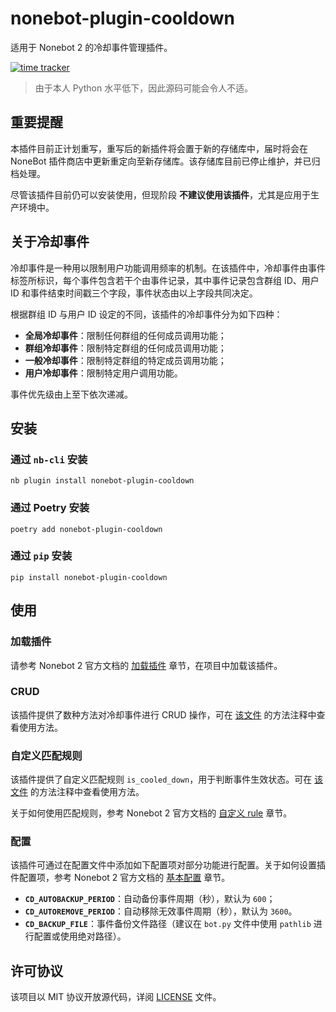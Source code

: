 # nonebot-plugin-cooldown

适用于 Nonebot 2 的冷却事件管理插件。

[![time tracker](https://wakatime.com/badge/github/jks15satoshi/nonebot_plugin_cooldown.svg)](https://wakatime.com/badge/github/jks15satoshi/nonebot_plugin_cooldown)

> 由于本人 Python 水平低下，因此源码可能会令人不适。

## 重要提醒

本插件目前正计划重写，重写后的新插件将会置于新的存储库中，届时将会在 NoneBot 插件商店中更新重定向至新存储库。该存储库目前已停止维护，并已归档处理。

尽管该插件目前仍可以安装使用，但现阶段 **不建议使用该插件**，尤其是应用于生产环境中。

## 关于冷却事件

冷却事件是一种用以限制用户功能调用频率的机制。在该插件中，冷却事件由事件标签所标识，每个事件包含若干个由事件记录，其中事件记录包含群组 ID、用户 ID 和事件结束时间戳三个字段，事件状态由以上字段共同决定。

根据群组 ID 与用户 ID 设定的不同，该插件的冷却事件分为如下四种：

- **全局冷却事件**：限制任何群组的任何成员调用功能；
- **群组冷却事件**：限制特定群组的任何成员调用功能；
- **一般冷却事件**：限制特定群组的特定成员调用功能；
- **用户冷却事件**：限制特定用户调用功能。

事件优先级由上至下依次递减。

## 安装

### 通过 `nb-cli` 安装

````shell
nb plugin install nonebot-plugin-cooldown
````

### 通过 Poetry 安装

````shell
poetry add nonebot-plugin-cooldown
````

### 通过 `pip` 安装

````shell
pip install nonebot-plugin-cooldown
````

## 使用

### 加载插件

请参考 Nonebot 2 官方文档的 [加载插件](https://v2.nonebot.dev/guide/loading-a-plugin.html) 章节，在项目中加载该插件。

### CRUD

该插件提供了数种方法对冷却事件进行 CRUD 操作，可在 [该文件](nonebot_plugin_cooldown/cooldown.py) 的方法注释中查看使用方法。

### 自定义匹配规则

该插件提供了自定义匹配规则 `is_cooled_down`，用于判断事件生效状态。可在 [该文件](nonebot_plugin_cooldown/rule.py) 的方法注释中查看使用方法。

关于如何使用匹配规则，参考 Nonebot 2 官方文档的 [自定义 rule](https://v2.nonebot.dev/guide/creating-a-matcher.html#%E8%87%AA%E5%AE%9A%E4%B9%89-rule) 章节。

### 配置

该插件可通过在配置文件中添加如下配置项对部分功能进行配置。关于如何设置插件配置项，参考 Nonebot 2 官方文档的 [基本配置](https://v2.nonebot.dev/guide/basic-configuration.html) 章节。

- **`CD_AUTOBACKUP_PERIOD`**：自动备份事件周期（秒），默认为 `600`；
- **`CD_AUTOREMOVE_PERIOD`**：自动移除无效事件周期（秒），默认为 `3600`。
- **`CD_BACKUP_FILE`**：事件备份文件路径（建议在 `bot.py` 文件中使用 `pathlib` 进行配置或使用绝对路径）。

## 许可协议

该项目以 MIT 协议开放源代码，详阅 [LICENSE](LICENSE) 文件。
